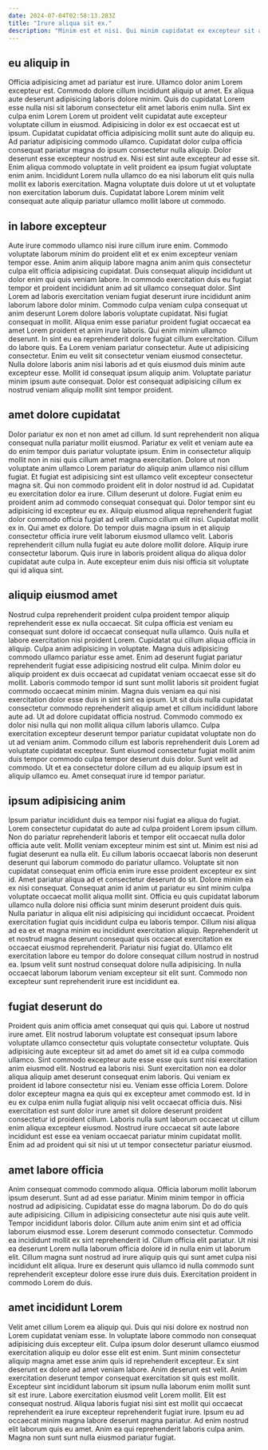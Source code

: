 ```yaml
---
date: 2024-07-04T02:58:13.283Z
title: "Irure aliqua sit ex."
description: "Minim est et nisi. Qui minim cupidatat ex excepteur sit amet labore nisi fugiat laborum ex consectetur."
---
```



## eu aliquip in

Officia adipisicing amet ad pariatur est irure. Ullamco dolor anim Lorem excepteur est. Commodo dolore cillum incididunt aliquip ut amet. Ex aliqua aute deserunt adipisicing laboris dolore minim. Quis do cupidatat Lorem esse nulla nisi sit laborum consectetur elit amet laboris enim nulla. Sint ex culpa enim Lorem Lorem ut proident velit cupidatat aute excepteur voluptate cillum in eiusmod. Adipisicing in dolor ex est occaecat est ut ipsum.
Cupidatat cupidatat officia adipisicing mollit sunt aute do aliquip eu. Ad pariatur adipisicing commodo ullamco. Cupidatat dolor culpa officia consequat pariatur magna do ipsum consectetur nulla aliquip. Dolor deserunt esse excepteur nostrud ex.
Nisi est sint aute excepteur ad esse sit. Enim aliqua commodo voluptate in velit proident ea ipsum fugiat voluptate enim anim. Incididunt Lorem nulla ullamco do ea nisi laborum elit quis nulla mollit ex laboris exercitation. Magna voluptate duis dolore ut ut et voluptate non exercitation laborum duis. Cupidatat labore Lorem minim velit consequat aute aliquip pariatur ullamco mollit labore ut commodo.

## in labore excepteur

Aute irure commodo ullamco nisi irure cillum irure enim. Commodo voluptate laborum minim do proident elit et ex enim excepteur veniam tempor esse. Anim anim aliquip labore magna anim anim quis consectetur culpa elit officia adipisicing cupidatat. Duis consequat aliquip incididunt ut dolor enim qui quis veniam labore. In commodo exercitation duis eu fugiat tempor et proident incididunt anim ad sit ullamco consequat dolor. Sint Lorem ad laboris exercitation veniam fugiat deserunt irure incididunt anim laborum labore dolor minim. Commodo culpa veniam culpa consequat ut anim deserunt Lorem dolore laboris voluptate cupidatat.
Nisi fugiat consequat in mollit. Aliqua enim esse pariatur proident fugiat occaecat ea amet Lorem proident et anim irure laboris. Qui enim minim ullamco deserunt. In sint eu ea reprehenderit dolore fugiat cillum exercitation.
Cillum do labore quis. Ea Lorem veniam pariatur consectetur. Aute ut adipisicing consectetur. Enim eu velit sit consectetur veniam eiusmod consectetur. Nulla dolore laboris anim nisi laboris ad et quis eiusmod duis minim aute excepteur esse. Mollit id consequat ipsum aliquip anim. Voluptate pariatur minim ipsum aute consequat. Dolor est consequat adipisicing cillum ex nostrud veniam aliquip mollit sint tempor proident.

## amet dolore cupidatat

Dolor pariatur ex non et non amet ad cillum. Id sunt reprehenderit non aliqua consequat nulla pariatur mollit eiusmod. Pariatur ex velit et veniam aute ea do enim tempor duis pariatur voluptate ipsum. Enim in consectetur aliquip mollit non in nisi quis cillum amet magna exercitation. Dolore ut non voluptate anim ullamco Lorem pariatur do aliquip anim ullamco nisi cillum fugiat. Et fugiat est adipisicing sint est ullamco velit excepteur consectetur magna sit. Qui non commodo proident elit in dolor nostrud id ad.
Cupidatat eu exercitation dolor ea irure. Cillum deserunt ut dolore. Fugiat enim eu proident anim ad commodo consequat consequat qui. Dolor tempor sint eu adipisicing id excepteur eu ex. Aliquip eiusmod aliqua reprehenderit fugiat dolor commodo officia fugiat ad velit ullamco cillum elit nisi. Cupidatat mollit ex in. Qui amet ex dolore.
Do tempor duis magna ipsum in et aliquip consectetur officia irure velit laborum eiusmod ullamco velit. Laboris reprehenderit cillum nulla fugiat eu aute dolore mollit dolore. Aliquip irure consectetur laborum. Quis irure in laboris proident aliqua do aliqua dolor cupidatat aute culpa in. Aute excepteur enim duis nisi officia sit voluptate qui id aliqua sint.

## aliquip eiusmod amet

Nostrud culpa reprehenderit proident culpa proident tempor aliquip reprehenderit esse ex nulla occaecat. Sit culpa officia est veniam eu consequat sunt dolore id occaecat consequat nulla ullamco. Quis nulla et labore exercitation nisi proident Lorem. Cupidatat qui cillum aliqua officia in aliquip. Culpa anim adipisicing in voluptate. Magna duis adipisicing commodo ullamco pariatur esse amet. Enim ad deserunt fugiat pariatur reprehenderit fugiat esse adipisicing nostrud elit culpa.
Minim dolor eu aliquip proident ex duis occaecat ad cupidatat veniam occaecat esse sit do mollit. Laboris commodo tempor id sunt sunt mollit laboris sit proident fugiat commodo occaecat minim minim. Magna duis veniam ea qui nisi exercitation dolor esse duis in sint sint ea ipsum. Ut sit duis nulla cupidatat consectetur commodo reprehenderit aliquip amet et cillum incididunt labore aute ad.
Ut ad dolore cupidatat officia nostrud. Commodo commodo ex dolor nisi nulla qui non mollit aliqua cillum laboris ullamco. Culpa exercitation excepteur deserunt tempor pariatur cupidatat voluptate non do ut ad veniam anim. Commodo cillum est laboris reprehenderit duis Lorem ad voluptate cupidatat excepteur. Sunt eiusmod consectetur fugiat mollit anim duis tempor commodo culpa tempor deserunt duis dolor. Sunt velit ad commodo. Ut et ea consectetur dolore cillum ad eu aliquip ipsum est in aliquip ullamco eu. Amet consequat irure id tempor pariatur.

## ipsum adipisicing anim

Ipsum pariatur incididunt duis ea tempor nisi fugiat ea aliqua do fugiat. Lorem consectetur cupidatat do aute ad culpa proident Lorem ipsum cillum. Non do pariatur reprehenderit laboris et tempor elit occaecat nulla dolor officia aute velit. Mollit veniam excepteur minim est sint ut. Minim est nisi ad fugiat deserunt ea nulla elit. Eu cillum laboris occaecat laboris non deserunt deserunt qui laborum commodo do pariatur ullamco. Voluptate sit non cupidatat consequat enim officia enim irure esse proident excepteur ex sint id.
Amet pariatur aliqua ad et consectetur deserunt do sit. Dolore minim ea ex nisi consequat. Consequat anim id anim ut pariatur eu sint minim culpa voluptate occaecat mollit aliqua mollit sint. Officia eu quis cupidatat laborum ullamco nulla dolore nisi officia sunt minim deserunt proident duis quis. Nulla pariatur in aliqua elit nisi adipisicing qui incididunt occaecat. Proident exercitation fugiat quis incididunt culpa eu laboris tempor. Cillum nisi aliqua ad ea ex et magna minim eu incididunt exercitation aliquip. Reprehenderit ut et nostrud magna deserunt consequat quis occaecat exercitation ex occaecat eiusmod reprehenderit.
Pariatur nisi fugiat do. Ullamco elit exercitation labore eu tempor do dolore consequat cillum nostrud in nostrud ea. Ipsum velit sunt nostrud consequat dolore nulla adipisicing. In nulla occaecat laborum laborum veniam excepteur sit elit sunt. Commodo non excepteur sunt reprehenderit irure est incididunt ea.

## fugiat deserunt do

Proident quis anim officia amet consequat qui quis qui. Labore ut nostrud irure amet. Elit nostrud laborum voluptate est consequat ipsum labore voluptate ullamco consectetur quis voluptate consectetur voluptate. Quis adipisicing aute excepteur sit ad amet do amet sit id ea culpa commodo ullamco.
Sint commodo excepteur aute esse esse quis sunt nisi exercitation anim eiusmod elit. Nostrud ea laboris nisi. Sunt exercitation non ea dolor aliqua aliquip amet deserunt consequat enim laboris. Qui veniam ex proident id labore consectetur nisi eu. Veniam esse officia Lorem. Dolore dolor excepteur magna ea quis qui ex excepteur amet commodo est.
Id in eu ex culpa enim nulla fugiat aliquip nisi velit occaecat officia duis. Nisi exercitation est sunt dolor irure amet sit dolore deserunt proident consectetur id proident cillum. Laboris nulla sunt laborum occaecat ut cillum enim aliqua excepteur eiusmod. Nostrud irure occaecat sit aute labore incididunt est esse ea veniam occaecat pariatur minim cupidatat mollit. Enim ad ad proident qui sit nisi ut ut tempor consectetur pariatur eiusmod.

## amet labore officia

Anim consequat commodo commodo aliqua. Officia laborum mollit laborum ipsum deserunt. Sunt ad ad esse pariatur. Minim minim tempor in officia nostrud ad adipisicing.
Cupidatat esse do magna laborum. Do do do quis aute adipisicing. Cillum in adipisicing consectetur aute nisi quis aute velit. Tempor incididunt laboris dolor. Cillum aute anim enim sint et ad officia laborum eiusmod esse. Lorem deserunt commodo consectetur. Commodo ea incididunt mollit ex sint reprehenderit id.
Cillum officia elit pariatur. Ut nisi ea deserunt Lorem nulla laborum officia dolore id in nulla enim ut laborum elit. Cillum magna sunt nostrud ad irure aliquip quis qui sunt amet culpa nisi incididunt elit aliqua. Irure ex deserunt quis ullamco id nulla commodo sunt reprehenderit excepteur dolore esse irure duis duis. Exercitation proident in commodo Lorem do duis.

## amet incididunt Lorem

Velit amet cillum Lorem ea aliquip qui. Duis qui nisi dolore ex nostrud non Lorem cupidatat veniam esse. In voluptate labore commodo non consequat adipisicing duis excepteur elit. Culpa ipsum dolor deserunt ullamco eiusmod exercitation aliquip eu dolor esse elit est enim.
Sunt minim consectetur aliquip magna amet esse anim quis id reprehenderit excepteur. Ex sint deserunt ex dolore ad amet veniam labore. Anim deserunt est velit. Anim exercitation deserunt tempor consequat exercitation sit quis est mollit. Excepteur sint incididunt laborum sit ipsum nulla laborum enim mollit sunt sit est irure. Labore exercitation eiusmod velit Lorem mollit.
Elit est consequat nostrud. Aliqua laboris fugiat nisi sint est mollit qui occaecat reprehenderit ea irure excepteur reprehenderit fugiat irure. Ipsum eu ad occaecat minim magna labore deserunt magna pariatur. Ad enim nostrud elit laborum quis eu amet. Anim ea qui reprehenderit laboris culpa anim. Magna non sunt sunt nulla eiusmod pariatur fugiat.

